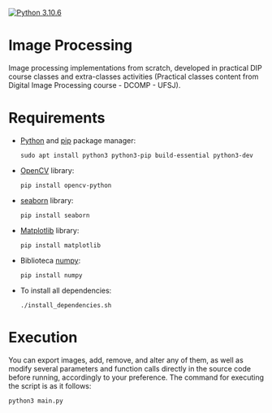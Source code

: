 [![Python 3.10.6](https://img.shields.io/badge/Python-3776AB?style=for-the-badge&logo=python&logoColor=white)](https://www.python.org/)
# Image Processing
 Image processing implementations from scratch, developed in practical DIP course classes and extra-classes activities (Practical classes content from Digital Image Processing course - DCOMP - UFSJ).
 
# Requirements
 
- [Python](https://python.org) and [pip](https://pip.pypa.io/en/stable/installation/) package manager:

      sudo apt install python3 python3-pip build-essential python3-dev

- [OpenCV](https://opencv.org/) library:

      pip install opencv-python
      
- [seaborn](https://seaborn.pydata.org/) library:
 
      pip install seaborn
      
- [Matplotlib](https://matplotlib.org/) library:
 
      pip install matplotlib
      
- Biblioteca [numpy](https://numpy.org/):

      pip install numpy
      
- To install all dependencies:

      ./install_dependencies.sh
      
# Execution

You can export images, add, remove, and alter any of them, as well as modify several parameters and function calls directly in the source code before running, accordingly to your preference. The command for executing the script is as it follows:

    python3 main.py
